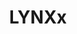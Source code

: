 ---
title: LYNXx
linkout: https://github.com/cbcGirard/LINXx
components: [programming, LabVIEW, Arduino, Teensy]
layout: project
desc: Extended firmware for controllowing Arduino boards with LabVIEW.
---